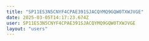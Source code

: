 ```yaml
---
title: "SP11ES3N5CNYF4CPAE391SJACQYMQ9GQW0TXWJVGE"
date: 2025-03-05T14:17:23.674Z
user: SP11ES3N5CNYF4CPAE391SJACQYMQ9GQW0TXWJVGE
layout: "users"
---
```

    